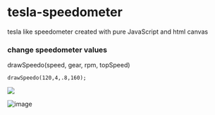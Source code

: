 # tesla-speedometer
tesla like speedometer created with pure JavaScript and html canvas

### change speedometer values

drawSpeedo(speed, gear, rpm, topSpeed)
```
drawSpeedo(120,4,.8,160);
```
![](teslahudgif.gif)

![image](https://i.imgur.com/dObfPXD.png)
